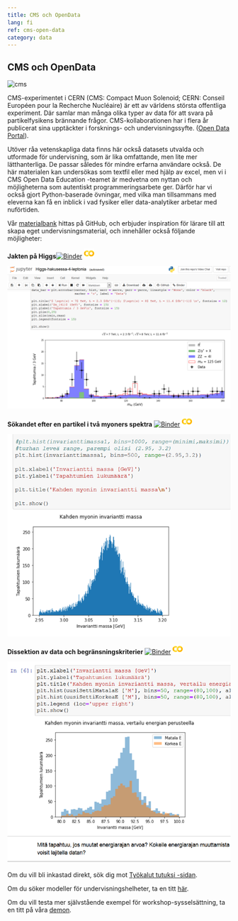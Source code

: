 ```yaml
---
title: CMS och OpenData
lang: fi
ref: cms-open-data
category: data
---
```



## CMS och OpenData

<img src="https://cms-docdb.cern.ch/cgi-bin/PublicDocDB/RetrieveFile?docid=3045&filename=CMSlogo_color_nolabel_1024_May2014.png&version=3" alt="cms" width="40%" class="center"/>

CMS-experimentet i CERN (CMS: Compact Muon Solenoid; CERN: Conseil Européen pour la Recherche Nucléaire) är ett av världens största offentliga experiment. Där samlar man många olika typer av data för att svara på partikelfysikens brännande frågor. CMS-kollaborationen har i flera år publicerat sina upptäckter i forsknings- och undervisningssyfte. ([Open Data Portal](http://opendata.cern.ch/search?page=1&size=20&experiment=CMS)).

Utöver råa vetenskapliga data finns här också datasets utvalda och utformade för undervisning, som är lika omfattande, men lite mer lätthanterliga. De passar således för mindre erfarna användare också. De här materialen kan undersökas som textfil eller med hjälp av excel, men vi i CMS Open Data Education -teamet är medvetna om nyttan och möjligheterna som autentiskt programmeringsarbete ger. Därför har vi också gjort Python-baserade övningar, med vilka man tillsammans med eleverna kan få en inblick i vad fysiker eller data-analytiker arbetar med nuförtiden.

Vår [materialbank](https://github.com/cms-opendata-education/cms-jupyter-materials-finnish/tree/master) hittas på GitHub, och erbjuder inspiration för lärare till att skapa eget undervisningsmaterial, och innehåller också följande möjligheter:

**Jakten på Higgs**[![Binder](https://mybinder.org/badge.svg)](https://mybinder.org/v2/gh/cms-opendata-education/cms-jupyter-materials-finnish/master?filepath=Demot%2FHiukkasfysiikkaa%2FHiggs-hakusessa-4-leptonia.ipynb) [![Colaboratory](https://github.com/cms-opendata-education/cms-jupyter-materials-finnish/blob/master/Kuvat/colab_icon.png?raw=true)](https://colab.research.google.com/github/cms-opendata-education/cms-jupyter-materials-finnish/blob/master/Demot/Hiukkasfysiikkaa/Higgs-hakusessa-4-leptonia.ipynb)

![higgs](../../assets/img/higgsOD.png)

**Sökandet efter en partikel i två myoners spektra**  [![Binder](https://mybinder.org/badge.svg)](https://mybinder.org/v2/gh/cms-opendata-education/cms-jupyter-materials-finnish/master?filepath=Opetusmateriaalit%2FHiukkasetHukassa%2FHiukkasetHukassaOpettaja.ipynb) [![Colaboratory](https://github.com/cms-opendata-education/cms-jupyter-materials-finnish/blob/master/Kuvat/colab_icon.png?raw=true)](https://colab.research.google.com/github/cms-opendata-education/cms-jupyter-materials-finnish/blob/master/Opetusmateriaalit/HiukkasetHukassa/HiukkasetHukassaOpettaja.ipynb)


![dimuon](../../assets/img/dimuon.png)

**Dissektion av data och begränsningskriterier** [![Binder](https://mybinder.org/badge.svg)](https://mybinder.org/v2/gh/cms-opendata-education/cms-jupyter-materials-finnish/master?filepath=Demot%2FHiukkasfysiikkaa%2FHistogrammien-vertailu-samassa-kuvassa.ipynb) [![Colaboratory](https://github.com/cms-opendata-education/cms-jupyter-materials-finnish/blob/master/Kuvat/colab_icon.png?raw=true)](https://colab.research.google.com/github/cms-opendata-education/cms-jupyter-materials-finnish/blob/master/Demot/Hiukkasfysiikkaa/Histogrammien-vertailu-samassa-kuvassa.ipynb)

![raj](../../assets/img/eneRaj.png)

Om du vill bli inkastad direkt, sök dig mot [Työkalut tutuksi -sidan](https://github.com/cms-opendata-education/cms-jupyter-materials-finnish/tree/master/TyokalutTutuiksi).

Om du söker modeller för undervisningshelheter, ta en titt [här](https://github.com/cms-opendata-education/cms-jupyter-materials-finnish/tree/master/Opetusmateriaalit).

Om du vill testa mer självstående exempel för workshop-sysselsättning, ta en titt på våra [demon](https://github.com/cms-opendata-education/cms-jupyter-materials-finnish/tree/master/Demot).


